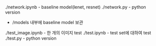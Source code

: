 ./network.ipynb - baseline model(lenet, resnet)
./network.py - python version
- /models 내부에 baseline model 보관

./test_image.ipynb - 한 개의 이미지 test
./test.ipynb - test set에 대하여 test
./test.py - python version